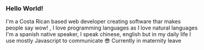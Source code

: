 ### Hello World!

I'm a Costa Rican based web developer creating software thar makes people say wow! , I love programming languages as I love natural languages I'm a spanish native speaker, I speak chinese, english but in my daily life I use mostly Javascript to communicate 😎
Currently in maternity leave
<!--

